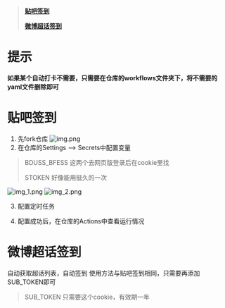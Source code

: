 > 
> **[贴吧签到](#贴吧签到)**
> 
> **[微博超话签到](#微博超话签到)**

# 提示
**如果某个自动打卡不需要，只需要在仓库的workflows文件夹下，将不需要的yaml文件删除即可**

# 贴吧签到

1. 先fork仓库
   ![img.png](../auto-do-bed-sign/gzlg助手/img/img4.png)
2. 在仓库的Settings --> Secrets中配置变量

> BDUSS_BFESS 这两个去网页版登录后在cookie里找
> 
> STOKEN      好像能用挺久的一次

![img_1.png](../auto-do-bed-sign/gzlg助手/img/img_1.png)
![img_2.png](../auto-do-bed-sign/gzlg助手/img/img_2.png)

3. 配置定时任务

4. 配置成功后，在仓库的Actions中查看运行情况

# 微博超话签到
   
   自动获取超话列表，自动签到
   使用方法与贴吧签到相同，只需要再添加SUB_TOKEN即可
> SUB_TOKEN 只需要这个cookie，有效期一年















































